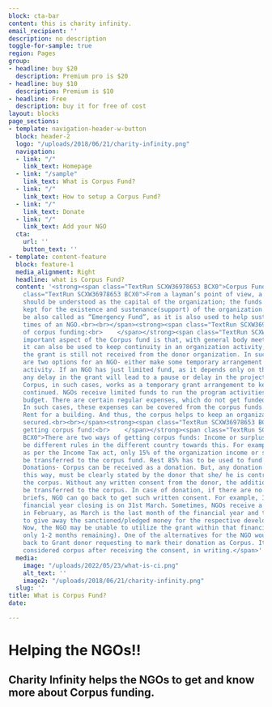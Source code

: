 ```yaml
---
block: cta-bar
content: this is charity infinity.
email_recipient: ''
description: no description
toggle-for-sample: true
region: Pages
group:
- headline: buy $20
  description: Premium pro is $20
- headline: buy $10
  description: Premium is $10
- headline: Free
  description: buy it for free of cost
layout: blocks
page_sections:
- template: navigation-header-w-button
  block: header-2
  logo: "/uploads/2018/06/21/charity-infinity.png"
  navigation:
  - link: "/"
    link_text: Homepage
  - link: "/sample"
    link_text: What is Corpus Fund?
  - link: "/"
    link_text: How to setup a Corpus Fund?
  - link: "/"
    link_text: Donate
  - link: "/"
    link_text: Add your NGO
  cta:
    url: ''
    button_text: ''
- template: content-feature
  block: feature-1
  media_alignment: Right
  headline: what is Corpus Fund?
  content: '<strong><span class="TextRun SCXW36978653 BCX0">Corpus Fund:<br>    </span></strong><span
    class="TextRun SCXW36978653 BCX0">From a layman’s point of view, a corpus fund
    should be understood as the capital of the organization; the funds generated and
    kept for the existence and sustenance(support) of the organization. It can simply
    be also called as “Emergency Fund”, as it is also used to help sustain the difficult
    times of an NGO.<br><br></span><strong><span class="TextRun SCXW36978653 BCX0">Need
    of corpus funding:<br>    </span></strong><span class="TextRun SCXW36978653 BCX0">An
    important aspect of the Corpus fund is that, with general body meeting approval,
    it can also be used to keep continuity in an organization activity, say, when
    the grant is still not received from the donor organization. In such cases, there
    are two options for an NGO- either make some temporary arrangement or delay the
    activity. If an NGO has just limited fund, as it depends only on the foreign grant,
    any delay in the grant will lead to a pause or delay in the project activity.
    Corpus, in such cases, works as a temporary grant arrangement to keep the activity
    continued. NGOs receive limited funds to run the program activities as the approved
    budget. There are certain regular expenses, which do not get funded through this.
    In such cases, these expenses can be covered from the corpus funds. For example-
    Rent for a building. And thus, the corpus helps to keep an organization financially
    secured.<br><br></span><strong><span class="TextRun SCXW36978653 BCX0">Ways of
    getting corpus fund:<br>    </span></strong><span class="TextRun SCXW36978653
    BCX0">There are two ways of getting corpus funds: Income or surplus- There may
    be different rules in the different country towards this. For example, in India;
    as per the Income Tax act, only 15% of the organization income or surplus can
    be transferred to the corpus fund. Rest 85% has to be used to fund program activities.
    Donations- Corpus can be received as a donation. But, any donation that is received
    this way, must be clearly stated by the donor that she/ he is contributing towards
    the corpus. Without any written consent from the donor, the additional funds cannot
    be transferred to the corpus. In case of donation, if there are no such written
    briefs, NGO can go back to get such written consent. For example, In India, the
    financial year closing is on 31st March. Sometimes, NGOs receive a huge grant
    in February, as March is the last month of the financial year and the donors need
    to give away the sanctioned/pledged money for the respective development cause.
    Now, the NGO may be unable to utilize the grant within that financial year (practically
    only 1-2 months remaining). One of the alternatives for the NGO would be to go
    back to Grant donor requesting to mark their donation as Corpus. It can only be
    considered corpus after receiving the consent, in writing.</span>'
  media:
    image: "/uploads/2022/05/23/what-is-ci.png"
    alt_text: ''
    image2: "/uploads/2018/06/21/charity-infinity.png"
  slug: ''
title: What is Corpus Fund?
date: 

---
```

# Helping the NGOs!!

## Charity Infinity helps the NGOs to get and know more about Corpus funding.